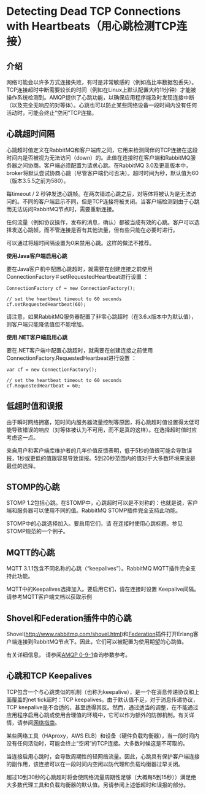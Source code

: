# Detecting Dead TCP Connections with Heartbeats（用心跳检测TCP连接）

## 介绍

网络可能会以许多方式连接失败，有时是非常敏感的（例如高比率数据包丢失）。TCP连接超时中断需要较长的时间（例如在Linux上默认配置大约11分钟）才能被操作系统检测到。AMQP提供了心跳功能，以确保应用程序能及时发现连接中断（以及完全无响应的对等体）。心跳也可以防止某些网络设备一段时间内没有任何活动时，可能会终止“空闲”TCP连接。

## 心跳超时间隔

心跳超时值定义在RabbitMQ和客户端库之间，它用来检测同伴的TCP连接在这段时间内是否被视为无法访问（down）的。此值在连接时在客户端和RabbitMQ服务器之间协商。客户端必须配置为请求心跳。在RabbitMQ 3.0及更高版本中，broker将默认尝试协商心跳（尽管客户端仍可否决）。超时时间为秒，默认值为60 （版本3.5.5之前为580）。

每timeout / 2 秒钟发送心跳帧。在两次错过心跳之后，对等体将被认为是无法访问的。不同的客户端显示不同，但是TCP连接将被关闭。当客户端检测到由于心跳而无法访问RabbitMQ节点时，需要重新连接。

任何流量（例如协议操作，发布的消息，确认）都被当成有效的心跳。客户可以选择发送心跳帧，而不管连接是否有其他流量，但有些只能在必要时进行。

可以通过将超时间隔设置为0来禁用心跳。这样的做法不推荐。

**使用Java客户端启用心跳**

要在Java客户机中配置心跳超时，就需要在创建连接之前使用ConnectionFactory＃setRequestedHeartbeat进行设置 ：

	ConnectionFactory cf = new ConnectionFactory();
	
	// set the heartbeat timeout to 60 seconds
	cf.setRequestedHeartbeat(60);

请注意，如果RabbitMQ服务器配置了非零心跳超时（在3.6.x版本中为默认值），则客户端只能降低值但不能增加。

**使用.NET客户端启用心跳**

要在.NET客户端中配置心跳超时，就需要在创建连接之前使用ConnectionFactory.RequestedHeartbeat进行设置 ：

	var cf = new ConnectionFactory();
	
	// set the heartbeat timeout to 60 seconds
	cf.RequestedHeartbeat = 60;

## 低超时值和误报

由于瞬时网络拥塞，短时间内服务器流量控制等原因，将心跳超时值设置得太低可能导致错误的响应（对等体被认为不可用，而不是真的这样）。在选择超时值时应考虑这一点。

来自用户和客户端库维护者的几年价值反馈表明，低于5秒的值很可能会导致误报，1秒或更低的值跟容易导致误报。5到20秒范围内的值对于大多数环境来说是最佳的选择。

## STOMP的心跳

STOMP 1.2包括心跳。在STOMP中，心跳超时可以是不对称的：也就是说，客户端和服务器可以使用不同的值。RabbitMQ STOMP插件完全支持此功能。

STOMP中的心跳选择加入。要启用它们，请 在连接时使用心跳标题。参见STOMP规范的一个例子。

## MQTT的心跳

MQTT 3.1.1包含不同名称的心跳（“keepalives”）。RabbitMQ MQTT插件完全支持此功能。

MQTT中的Keepalives选择加入。要启用它们，请在连接时设置  Keepalive间隔。请参考MQTT客户端文档以获取示例

## Shovel和Federation插件中的心跳

Shovel(http://www.rabbitmq.com/shovel.html)和[Federation](http://www.rabbitmq.com/federation.html)插件打开Erlang客户端连接到RabbitMQ节点下。因此，它们可以被配置为使用期望的心跳值。

有关详细信息， 请参阅[AMQP 0-9-1](http://www.rabbitmq.com/uri-query-parameters.html)查询参数参考。

## 心跳和TCP Keepalives

TCP包含一个与心跳类似的机制（也称为keepalive），是一个在消息传递协议和上面覆盖的net tick超时：TCP keepalives。由于默认值不足，对于消息传递协议，TCP keepalive是不合适的，甚至适得其反。然而，通过适当的调整，在不能通过应用程序启用心跳或使用合理值的环境中，它可以作为额外的防御机制。有关详情，请参阅[网络指南](http://www.rabbitmq.com/networking.html)。

某些网络工具（HAproxy，AWS ELB）和设备（硬件负载均衡器），当一段时间内没有任何活动时，可能会终止“空闲”的TCP连接。大多数时候这是不可取的。

当连接启用心跳时，会导致周期性的轻网络流量。因此，心跳具有保护客户端连接的副作用，该连接可以在一段时间内空闲以防代理和负载均衡器过早关闭。

超过10到30秒的心跳超时将会使网络流量周期性足够（大概每5到15秒））满足绝大多数代理工具和负载均衡器的默认值。另请参阅上述低超时和误报的部分。

